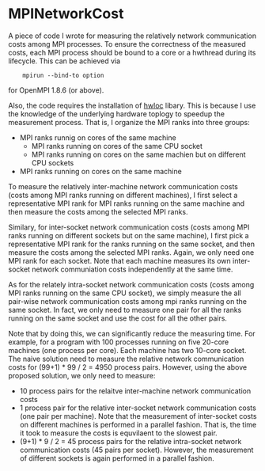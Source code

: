 # MPINetworkCost
A piece of code I wrote for measuring the relatively network communication costs among MPI processes. To ensure the correctness of the measured costs, each MPI process should be bound to a core or a hwthread during its lifecycle. This can be achieved via 			
		
		mpirun --bind-to option 

for OpenMPI 1.8.6 (or above). 

Also, the code requires the installation of [hwloc](https://www.open-mpi.org/projects/hwloc/) libary. This is because I use the knowledge of the underlying hardware toplogy to speedup the measurement process. That is, I organize the MPI ranks into three groups:

* MPI ranks runnig on cores of the same machine
  * MPI ranks running on cores of the same CPU socket
  * MPI ranks running on cores on the same machien but on different CPU sockets
* MPI ranks running on cores on the same machine

To measure the relatively inter-machine network communication costs (costs among MPI ranks running on different machines), I first select a representative MPI rank for MPI ranks running on the same machine and then measure the costs among the selected MPI ranks. 

Similary, for inter-socket network communication costs (costs among MPI ranks running on different sockets but on the same machine), I first pick a representative MPI rank for the ranks running on the same socket, and then measure the costs among the selected MPI ranks. Again, we only need one MPI rank for each socket. Note that each machine measures its own inter-socket network communiation costs independently at the same time.

As for the relately intra-socket network communication costs (costs among MPI ranks running on the same CPU socket), we simply measure the all pair-wise network communication costs among mpi ranks running on the same socket. In fact, we only need to measure one pair for all the ranks running on the same socket and use the cost for all the other pairs. 

Note that by doing this, we can significantly reduce the measuring time. For example, for a program with 100 processes running on five 20-core machines (one process per core). Each machine has two 10-core socket. The naive solution need to measure the relative network communication costs for (99+1) * 99 / 2 = 4950 process pairs. However, using the above proposed solution, we only need to measure:

* 10 process pairs for the relaitve inter-machine network communication costs
* 1 process pair for the relative inter-socket network communication costs (one pair per machine). Note that the measurement of inter-socket costs on different machines is performed in a parallel fashion. That is, the time it took to measure the costs is equvilaent to the slowest pair. 
* (9+1) * 9 / 2 = 45 process pairs for the relative intra-socket network communication costs (45 pairs per socket). However, the measurement of different sockets is again performed in a parallel fashion. 
